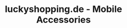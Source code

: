 ---
title: "luckyshopping.de - Mobile Accessories"
url: /weil-im-schoenbuch/luckyshopping-de-mobile-accessories/
shop: Elektronik
---